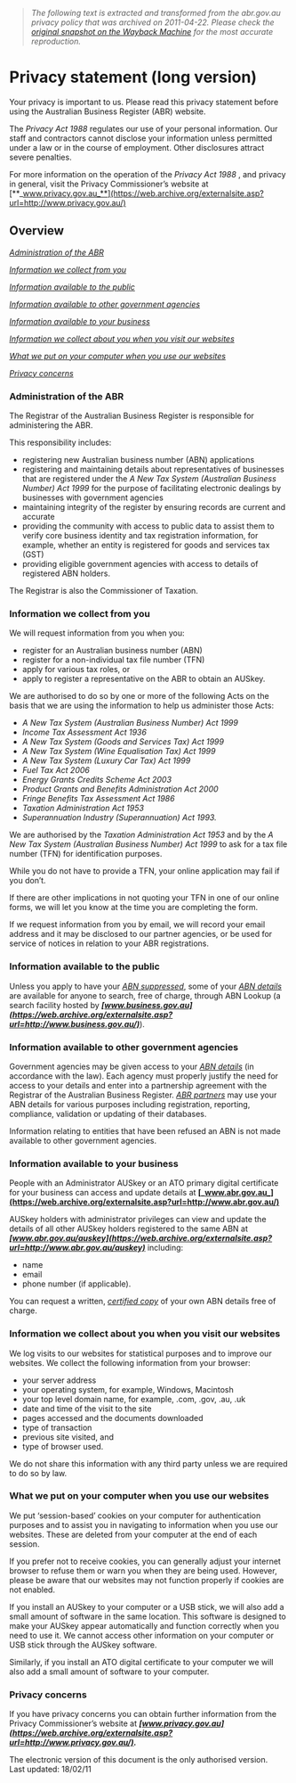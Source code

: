 > *The following text is extracted and transformed from the abr.gov.au privacy policy that was archived on 2011-04-22. Please check the [original snapshot on the Wayback Machine](https://web.archive.org/web/20110422194508id_/http%3A//help.abr.gov.au/content/27617.htm%26usertype%3DBC) for the most accurate reproduction.*

# Privacy statement (long version)

  


Your privacy is important to us. Please read this privacy statement before using the Australian Business Register (ABR) website.

The _Privacy Act 1988_ regulates our use of your personal information. Our staff and contractors cannot disclose your information unless permitted under a law or in the course of employment. Other disclosures attract severe penalties. 

For more information on the operation of the _Privacy Act 1988_ , and privacy in general, visit the Privacy Commissioner’s website at [**_www.privacy.gov.au_**](https://web.archive.org/externalsite.asp?url=http://www.privacy.gov.au/)

## Overview

_[Administration of the ABR](https://web.archive.org/content.asp?doc=/content/27617.htm&page=1#P21_1025)_

_[Information we collect from you](https://web.archive.org/content.asp?doc=/content/27617.htm&page=1#P30_1924)_

_[Information available to the public](https://web.archive.org/content.asp?doc=/content/27617.htm&page=1#P52_3460)_

_[Information available to other government agencies](https://web.archive.org/content.asp?doc=/content/27617.htm&page=1#P54_3688)_

_[Information available to your business](https://web.archive.org/content.asp?doc=/content/27617.htm&page=1#P57_4255)_

_[Information we collect about you when you visit our websites](https://web.archive.org/content.asp?doc=/content/27617.htm&page=1#P64_4727)_

_[What we put on your computer when you use our websites](https://web.archive.org/content.asp?doc=/content/27617.htm&page=1#P75_5330)_

_[Privacy concerns](https://web.archive.org/content.asp?doc=/content/27617.htm&page=1#P80_6300)_

### Administration of the ABR

The Registrar of the Australian Business Register is responsible for administering the ABR.

This responsibility includes:

  * registering new Australian business number (ABN) applications
  * registering and maintaining details about representatives of businesses that are registered under the _A New Tax System (Australian Business Number) Act 1999_ for the purpose of facilitating electronic dealings by businesses with government agencies
  * maintaining integrity of the register by ensuring records are current and accurate
  * providing the community with access to public data to assist them to verify core business identity and tax registration information, for example, whether an entity is registered for goods and services tax (GST)
  * providing eligible government agencies with access to details of registered ABN holders.



The Registrar is also the Commissioner of Taxation.

### Information we collect from you

We will request information from you when you: 

  * register for an Australian business number (ABN)
  * register for a non-individual tax file number (TFN)
  * apply for various tax roles, or
  * apply to register a representative on the ABR to obtain an AUSkey. 



We are authorised to do so by one or more of the following Acts on the basis that we are using the information to help us administer those Acts: 

  * _A New Tax System (Australian Business Number) Act 1999_
  * _Income Tax Assessment Act 1936_
  * _A New Tax System (Goods and Services Tax) Act 1999_
  * _A New Tax System (Wine Equalisation Tax) Act 1999_
  * _A New Tax System (Luxury Car Tax) Act 1999_
  * _Fuel Tax Act 2006_
  * _Energy Grants Credits Scheme Act 2003_
  * _Product Grants and Benefits Administration Act 2000_
  * _Fringe Benefits Tax Assessment Act 1986_
  * _Taxation Administration Act 1953_
  * _Superannuation Industry (Superannuation) Act 1993._



We are authorised by the _Taxation Administration Act 1953_ and by the _A New Tax System (Australian Business Number) Act 1999_ to ask for a tax file number (TFN) for identification purposes.

While you do not have to provide a TFN, your online application may fail if you don’t.

If there are other implications in not quoting your TFN in one of our online forms, we will let you know at the time you are completing the form.

If we request information from you by email, we will record your email address and it may be disclosed to our partner agencies, or be used for service of notices in relation to your ABR registrations.

### Information available to the public

Unless you apply to have your _[ABN suppressed](https://web.archive.org/content/17604.htm)_, some of your _[ABN details](https://web.archive.org/content/17859.htm)_ are available for anyone to search, free of charge, through ABN Lookup (a search facility hosted by **_[www.business.gov.au](https://web.archive.org/externalsite.asp?url=http://www.business.gov.au/)_**). 

### Information available to other government agencies

Government agencies may be given access to your _[ABN details](https://web.archive.org/content/17859.htm)_ (in accordance with the law). Each agency must properly justify the need for access to your details and enter into a partnership agreement with the Registrar of the Australian Business Register. _[ABR partners](https://web.archive.org/content/21035.htm)_ may use your ABN details for various purposes including registration, reporting, compliance, validation or updating of their databases.

Information relating to entities that have been refused an ABN is not made available to other government agencies.

### Information available to your business

People with an Administrator AUSkey or an ATO primary digital certificate for your business can access and update details at **[_www.abr.gov.au_](https://web.archive.org/externalsite.asp?url=http://www.abr.gov.au/)**

AUSkey holders with administrator privileges can view and update the details of all other AUSkey holders registered to the same ABN at **_[www.abr.gov.au/auskey](https://web.archive.org/externalsite.asp?url=http://www.abr.gov.au/auskey)_** including:

  * name
  * email
  * phone number (if applicable).



You can request a written, _[certified copy](https://web.archive.org/content/00240694.htm)_ of your own ABN details free of charge.

### Information we collect about you when you visit our websites

We log visits to our websites for statistical purposes and to improve our websites. We collect the following information from your browser:

  * your server address 
  * your operating system, for example, Windows, Macintosh 
  * your top level domain name, for example, .com, .gov, .au, .uk 
  * date and time of the visit to the site 
  * pages accessed and the documents downloaded 
  * type of transaction
  * previous site visited, and 
  * type of browser used.



We do not share this information with any third party unless we are required to do so by law.

### What we put on your computer when you use our websites

We put ‘session-based’ cookies on your computer for authentication purposes and to assist you in navigating to information when you use our websites. These are deleted from your computer at the end of each session.

If you prefer not to receive cookies, you can generally adjust your internet browser to refuse them or warn you when they are being used. However, please be aware that our websites may not function properly if cookies are not enabled.

If you install an AUSkey to your computer or a USB stick, we will also add a small amount of software in the same location. This software is designed to make your AUSkey appear automatically and function correctly when you need to use it. We cannot access other information on your computer or USB stick through the AUSkey software.

Similarly, if you install an ATO digital certificate to your computer we will also add a small amount of software to your computer. 

### Privacy concerns

If you have privacy concerns you can obtain further information from the Privacy Commissioner’s website at **_[www.privacy.gov.au](https://web.archive.org/externalsite.asp?url=http://www.privacy.gov.au/)._**

The electronic version of this document is the only authorised version.  
Last updated: 18/02/11
